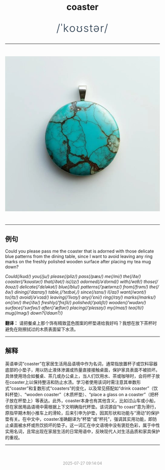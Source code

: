 <div align="center">

# coaster

<div style="margin: 30px 0;">
<h1 style="font-size: 2.5em; font-weight: 300; letter-spacing: 2px; margin: 0; color: #2c3e50;">
/ˈkoʊstər/
</h1>
</div>

</div>

---

<div align="center" style="margin: 40px 0;">

![coaster](images/coaster.png)

</div>

---

## 例句

Could you please pass me the coaster that is adorned with those delicate blue patterns from the dining table, since I want to avoid leaving any ring marks on the freshly polished wooden surface after placing my tea mug down?

*Could(/kʊd/) you(/ju/) please(/pliz/) pass(/pæs/) me(/mi/) the(/ðə/) coaster(/ˈkoʊstər/) that(/ðət/) is(/ɪz/) adorned(/əˈdɔrnd/) with(/wɪθ/) those(/ðoʊz/) delicate(/ˈdɛləkət/) blue(/blu/) patterns(/ˈpætərnz/) from(/frəm/) the(/ðə/) dining(/ˈdaɪnɪŋ/) table,(/ˈteɪbəl,/) since(/sɪns/) I(/aɪ/) want(/wɔnt/) to(/tɪ/) avoid(/əˈvɔɪd/) leaving(/ˈlivɪŋ/) any(/ˈɛni/) ring(/rɪŋ/) marks(/mɑrks/) on(/ɔn/) the(/ðə/) freshly(/ˈfrɛʃli/) polished(/ˈpɑlɪʃt/) wooden(/ˈwʊdən/) surface(/ˈsərfəs/) after(/ˈæftər/) placing(/ˈpleɪsɪŋ/) my(/maɪ/) tea(/ti/) mug(/məg/) down?(/daʊn?/)*

**翻译：** 请把餐桌上那个饰有精致蓝色图案的杯垫递给我好吗？我想在放下茶杯时避免在刚擦拭过的木质表面留下水渍。

---

## 解释

英语单词“coaster”在家居生活用品语境中作为名词，通常指放置杯子或饮料容器底部的小垫子，用以防止液体渗漏或热量直接接触桌面，保护家具表面不被损坏。具体使用场合如餐桌、茶几或办公桌上，当人们饮用水、茶或咖啡时，会将杯子放在coaster上以保持整洁和防止水渍。学习者使用该词时需注意其单数形式“coaster”和复数形式“coasters”的变化，以及常见搭配如“drink coaster”（饮料杯垫）、“wooden coaster”（木质杯垫）、“place a glass on a coaster”（把杯子放在杯垫上）等表达。此外，coaster本身也有其他含义，比如过山车或小船，但在家居用品语境中需根据上下文明确指代杯垫。该词源自“to coast”意为滑行，原指早期木制小推车上的滑轮，后来引申为护垫，因其形状和功能与“滑动”的保护垫有关。在中文中，coaster准确翻译为“杯垫”或“杯托”，强调其实用功能，即防止桌面被水杯或热饮损坏的垫子。这一词汇在中文语境中没有褒贬色彩，属于中性实用名词，且常出现在家居生活的日常用语中，反映现代人对生活品质和家具保护的重视。


---

<div align="center" style="margin-top: 50px;">
<small style="color: #999; font-size: 0.9em;">2025-07-27 09:14:04</small>
</div>
